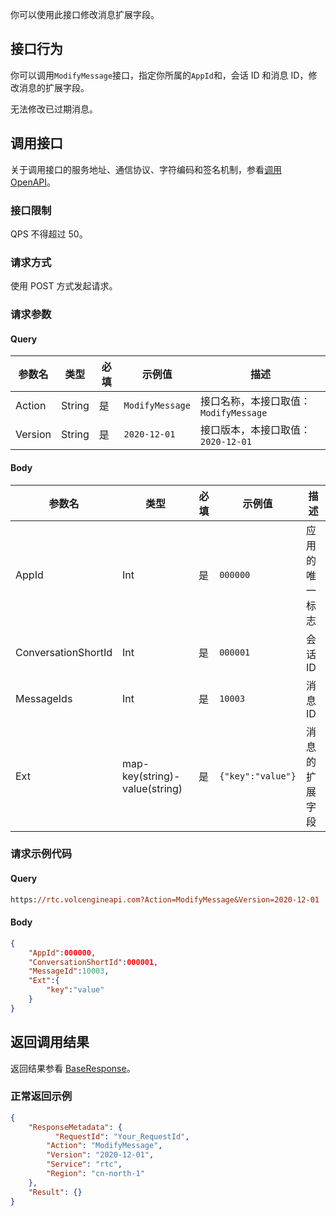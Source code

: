 你可以使用此接口修改消息扩展字段。

## 接口行为

你可以调用`ModifyMessage`接口，指定你所属的`AppId`和，会话 ID 和消息 ID，修改消息的扩展字段。

无法修改已过期消息。
## 调用接口

关于调用接口的服务地址、通信协议、字符编码和签名机制，参看[调用 OpenAPI](412251)。
### 接口限制

QPS 不得超过 50。
### 请求方式

使用 POST 方式发起请求。

### 请求参数

#### Query

| **参数名** | **类型** | **必填** | **示例值** | **描述** |
| --- | --- | --- | --- | --- |
| Action | String | 是 | `ModifyMessage` |  接口名称，本接口取值：`ModifyMessage`|
| Version | String | 是 | `2020-12-01` | 接口版本，本接口取值：`2020-12-01` |


#### Body

| **参数名** | **类型** | **必填** | **示例值** |**描述** |
| --- | --- | --- | --- |--- |
| AppId | Int | 是 |`000000` | 应用的唯一标志 |
| ConversationShortId | Int |是 | `000001` | 会话 ID |
| MessageIds| Int |是 | `10003` | 消息 ID |
| Ext | map-key(string)-value(string) |是 | `{"key":"value"}` | 消息的扩展字段 |


### 请求示例代码

#### Query

```postscript
https://rtc.volcengineapi.com?Action=ModifyMessage&Version=2020-12-01
```

#### Body

```json
{
    "AppId":000000,
    "ConversationShortId":000001,
    "MessageId":10003,
    "Ext":{
        "key":"value"
    }
}
```
## 返回调用结果

返回结果参看 [BaseResponse](192711.md#baseresponse)。

### 正常返回示例

```json
{
    "ResponseMetadata": {
	      "RequestId": "Your_RequestId",    
        "Action": "ModifyMessage",
        "Version": "2020-12-01",
        "Service": "rtc",        
        "Region": "cn-north-1"
    },
    "Result": {}
}
```